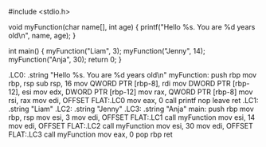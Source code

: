 

#include <stdio.h>

void myFunction(char name[], int age) {
  printf("Hello %s. You are %d years old\n", name, age);
}

int main() {
  myFunction("Liam", 3);
  myFunction("Jenny", 14);
  myFunction("Anja", 30);
  return 0;
}

 .LC0:
        .string "Hello %s. You are %d years old\n"
myFunction:
        push    rbp
        mov     rbp, rsp
        sub     rsp, 16
        mov     QWORD PTR [rbp-8], rdi
        mov     DWORD PTR [rbp-12], esi
        mov     edx, DWORD PTR [rbp-12]
        mov     rax, QWORD PTR [rbp-8]
        mov     rsi, rax
        mov     edi, OFFSET FLAT:.LC0
        mov     eax, 0
        call    printf
        nop
        leave
        ret
.LC1:
        .string "Liam"
.LC2:
        .string "Jenny"
.LC3:
        .string "Anja"
main:
        push    rbp
        mov     rbp, rsp
        mov     esi, 3
        mov     edi, OFFSET FLAT:.LC1
        call    myFunction
        mov     esi, 14
        mov     edi, OFFSET FLAT:.LC2
        call    myFunction
        mov     esi, 30
        mov     edi, OFFSET FLAT:.LC3
        call    myFunction
        mov     eax, 0
        pop     rbp
        ret
